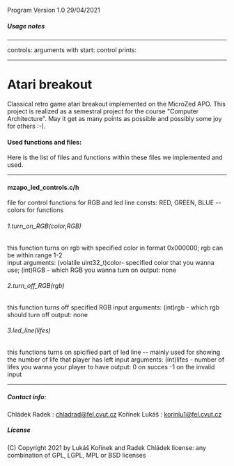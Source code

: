 Program Version 1.0 29/04/2021

##### Usage notes
***************
controls: 
arguments with start: 
control prints: 
***************
# Atari breakout
Classical retro game atari breakout implemented on the MicroZed APO. This project is realized as a semestral project for the course "Computer Architecture". 
May it get as many points as possible and possibly some joy for others :-). 
#### Used functions and files:
Here is the list of files and functions within these files we implemented and used.
***
#### mzapo_led_controls.c/h
file for control functions for RGB and led line
consts: RED, GREEN, BLUE -- colors for functions
###### 1.turn_on_RGB(color,RGB)
this function turns on rgb with specified color in format 0x000000; rgb can be within range 1-2  
input arguments: (volatile uint32_t)color- specified color that you wanna use; (int)RGB - which RGB you wanna turn on
output: none
###### 2.turn_off_RGB(rgb)
this function turns off specified RGB
input arguments: (int)rgb - which rgb should turn off
output: none
###### 3.led_line(lifes)
this functions turns on spicified part of led line -- mainly used for showing the number of life that player has left
input arguments: (int)lifes - number of lifes you wanna your player to have
output: 0 on succes -1 on the invalid input
***

##### Contact info:
Chládek Radek : chladrad@fel.cvut.cz
Kořínek Lukáš : korinlu1@fel.cvut.cz
##### License
(C) Copyright 2021 by Lukáš Kořínek and Radek Chládek
license:  any combination of GPL, LGPL, MPL or BSD licenses
